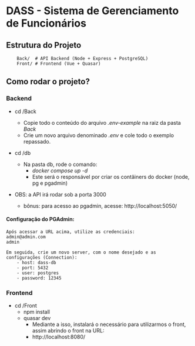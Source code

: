 # DASS - Sistema de Gerenciamento de Funcionários

## Estrutura do Projeto
```
    Back/  # API Backend (Node + Express + PostgreSQL)
    Front/ # Frontend (Vue + Quasar)
```

## Como rodar o projeto?

### Backend

- cd /Back
    - Copie todo o conteúdo do arquivo _.env-example_ na raiz da pasta _Back_
    - Crie um novo arquivo denominado _.env_ e cole todo o exemplo repassado.

- cd /db
    - Na pasta db, rode o comando:
        - _docker compose up -d_ 
        - Este será o responsável por criar os contâiners do docker (node, pg e pgadmin)

- OBS: a API irá rodar sob a porta 3000
    - bônus: para acesso ao pgadmin, acesse: http://localhost:5050/

#### Configuração do PGAdmin:
    Após acessar a URL acima, utilize as credenciais:
    admin@admin.com
    admin

    Em seguida, crie um novo server, com o nome desejado e as configurações (Connection):
        - host: dass-db
        - port: 5432
        - user: postgres
        - password: 12345

### Frontend

- cd /Front
    - npm install
    - quasar dev
        - Mediante a isso, instalará o necessário para utilizarmos o front, assim abrindo o front na URL:
        - http://localhost:8080/